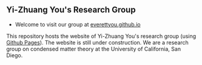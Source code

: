 ## Yi-Zhuang You's Research Group
* Welcome to visit our group at [everettyou.github.io](https://everettyou.github.io/)

This repository hosts the website of Yi-Zhuang You's research group (using [Github Pages](https://pages.github.com/)). The website is still under construction. We are a research group on condensed matter theory at the University of California, San Diego.
